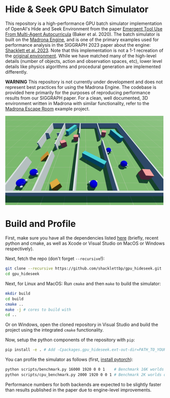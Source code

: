 Hide & Seek GPU Batch Simulator
===============================

This repository is a high-performance GPU batch simulator implementation of OpenAI's Hide and Seek Environment from the paper [Emergent Tool Use From Multi-Agent Autocurricula](https://openai.com/research/emergent-tool-use) (Baker et al. 2020). The batch simulator is built on the [Madrona Engine](https://madrona-engine.github.io), and is one of the primary examples used for performance analysis in the SIGGRAPH 2023 paper about the engine: [Shacklett et al. 2023](https://madrona-engine.github.io/shacklett_siggraph23.pdf). Note that this implementation is not a 1-1 recreation of the [original environment](https://github.com/openai/multi-agent-emergence-environments). While we have matched many of the high-level details (number of objects, action and observation spaces, etc), lower level details like physics algorithms and procedural generation are implemented differently.

**WARNING** This repository is not currently under development and does not represent best practices for using the Madrona Engine. The codebase is provided here primarily for the purposes of reproducing performance results from our SIGGRAPH paper. For a clean, well documented, 3D environment written in Madrona with similar functionality, refer to the [Madrona Escape Room](https://github.com/shacklettbp/madrona_escape_room) example project.

<img width=500 src="screenshot.png" alt="screenshot" />

Build and Profile
==============
First, make sure you have all the dependencies listed [here](https://github.com/shacklettbp/madrona#dependencies) (briefly, recent python and cmake, as well as Xcode or Visual Studio on MacOS or Windows respectively).

Next, fetch the repo (don't forget `--recursive`!):
```bash
git clone --recursive https://github.com/shacklettbp/gpu_hideseek.git
cd gpu_hideseek
```

Next, for Linux and MacOS: Run `cmake` and then `make` to build the simulator:
```bash
mkdir build
cd build
cmake ..
make -j # cores to build with
cd ..
```

Or on Windows, open the cloned repository in Visual Studio and build
the project using the integrated `cmake` functionality.

Now, setup the python components of the repository with `pip`:
```bash
pip install -e . # Add -Cpackages.gpu_hideseek.ext-out-dir=PATH_TO_YOUR_BUILD_DIR on Windows
```

You can profile the simulator as follows (first, [install pytorch](https://pytorch.org/get-started/locally/)):
```bash
python scripts/benchmark.py 16000 1920 0 0 1    # Benchmark 16K worlds on the GPU backend
python scripts/cpu_benchmark.py 2000 1920 0 0 1 # Benchmark 2K worlds on the CPU backend
```

Performance numbers for both backends are expected to be slightly faster than results published in the paper due to engine-level improvements.
